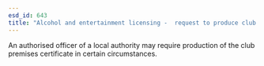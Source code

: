 ```yaml
---
esd_id: 643
title: "Alcohol and entertainment licensing -  request to produce club premises certificate"
---
```


An authorised officer of a local authority may require production of the club premises certificate in certain circumstances.

